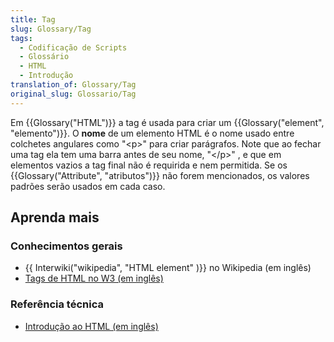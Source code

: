 ```yaml
---
title: Tag
slug: Glossary/Tag
tags:
  - Codificação de Scripts
  - Glossário
  - HTML
  - Introdução
translation_of: Glossary/Tag
original_slug: Glossario/Tag
---
```

Em {{Glossary("HTML")}} a tag é usada para criar um {{Glossary("element", "elemento")}}. O **nome** de um elemento HTML é o nome usado entre colchetes angulares como "\<p>" para criar parágrafos. Note que ao fechar uma tag ela tem uma barra antes de seu nome, "\</p>" , e que em elementos vazios a tag final não é requirida e nem permitida. Se os {{Glossary("Attribute", "atributos")}} não forem mencionados, os valores padrões serão usados em cada caso.

## Aprenda mais

### Conhecimentos gerais

- {{ Interwiki("wikipedia", "HTML element" )}} no Wikipedia (em inglês)
- [Tags de HTML no W3 (em inglês)](http://www.w3.org/History/19921103-hypertext/hypertext/WWW/MarkUp/Tags.html)

### Referência técnica

- [Introdução ao HTML (em inglês)](/pt-BR/docs/Learn/HTML/Introduction_to_HTML)
